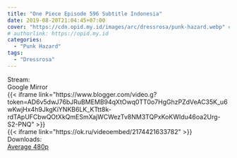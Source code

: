 ```yaml
---
title: "One Piece Episode 596 Subtitle Indonesia"
date: 2019-08-20T21:04:45+07:00
cover: "https://cdn.opid.my.id/images/arc/dressrosa/punk-hazard.webp" # Optional, cover
# authorlink: https://opid.my.id
categories:
  - "Punk Hazard"
tags:
  - "Dressrosa"
---
```

<div class="ui menu violet borderless inverted">
  <div class="header item active">
        Stream:
    </div>
  <a class="active item" data-tab="google">
    <i class="google drive icon"></i> Google
  </a>
  <a class="item nounderline" data-tab="mirror">
    <i class="odnoklassniki icon"></i> Mirror
  </a>
</div>
<div class="ui bottom attached tab segment active" style="border:0 !important;" data-tab="google">
{{< iframe link="https://www.blogger.com/video.g?token=AD6v5dwJ76bJRuBMEMB94qXtOwq0TT0o7HgGhzPZdVeAC35K_u6wKwjHx4h9JkgKiYNKB6LK_KTtt8k-rdTApUFCbwQOtXkQmESmXajWCWezTv8NM3TQPxKoKWIdu46oa2Urg-S2-PNQ" >}}
</div>
<div class="ui bottom attached tab segment" style="border:0 !important;" data-tab="mirror">
{{< iframe link="https://ok.ru/videoembed/2174421633782" >}}
</div>
<div class="ui menu violet borderless inverted">
  <div class="header item active">
        Downloads:
    </div>
  <a class="item nounderline" href="https://ouo.io/pMucXAM" target="_blank" rel="dofollow"><i class="google drive icon"></i>
    Average 480p</a>
</div>